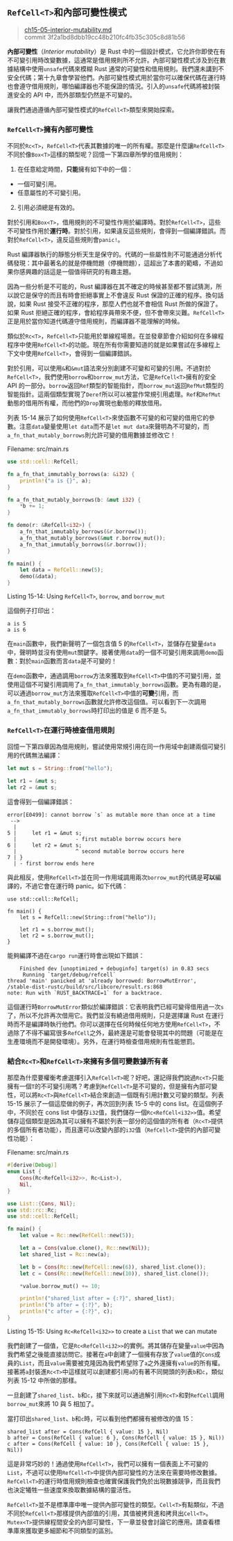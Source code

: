 ## `RefCell<T>`和內部可變性模式

> [ch15-05-interior-mutability.md](https://github.com/rust-lang/book/blob/master/second-edition/src/ch15-05-interior-mutability.md)
> <br>
> commit 3f2a1bd8dbb19cc48b210fc4fb35c305c8d81b56

**內部可變性**（*Interior mutability*）是 Rust 中的一個設計模式，它允許你即使在有不可變引用時改變數據，這通常是借用規則所不允許。內部可變性模式涉及到在數據結構中使用`unsafe`代碼來模糊 Rust 通常的可變性和借用規則。我們還未講到不安全代碼；第十九章會學習他們。內部可變性模式用於當你可以確保代碼在運行時也會遵守借用規則，哪怕編譯器也不能保證的情況。引入的`unsafe`代碼將被封裝進安全的 API 中，而外部類型仍然是不可變的。

讓我們通過遵循內部可變性模式的`RefCell<T>`類型來開始探索。

###  `RefCell<T>`擁有內部可變性

不同於`Rc<T>`，`RefCell<T>`代表其數據的唯一的所有權。那麼是什麼讓`RefCell<T>`不同於像`Box<T>`這樣的類型呢？回憶一下第四章所學的借用規則：

1. 在任意給定時間，**只能**擁有如下中的一個：
  * 一個可變引用。
  * 任意屬性的不可變引用。
2. 引用必須總是有效的。

對於引用和`Box<T>`，借用規則的不可變性作用於編譯時。對於`RefCell<T>`，這些不可變性作用於**運行時**。對於引用，如果違反這些規則，會得到一個編譯錯誤。而對於`RefCell<T>`，違反這些規則會`panic!`。

Rust 編譯器執行的靜態分析天生是保守的。代碼的一些屬性則不可能通過分析代碼發現：其中最著名的就是停機問題（停機問題），這超出了本書的範疇，不過如果你感興趣的話這是一個值得研究的有趣主題。

因為一些分析是不可能的，Rust 編譯器在其不確定的時候甚至都不嘗試猜測，所以說它是保守的而且有時會拒絕事實上不會違反 Rust 保證的正確的程序。換句話說，如果 Rust 接受不正確的程序，那麼人們也就不會相信 Rust 所做的保證了。如果 Rust 拒絕正確的程序，會給程序員帶來不便，但不會帶來災難。`RefCell<T>`正是用於當你知道代碼遵守借用規則，而編譯器不能理解的時候。

類似於`Rc<T>`，`RefCell<T>`只能用於單線程場景。在並發章節會介紹如何在多線程程序中使用`RefCell<T>`的功能。現在所有你需要知道的就是如果嘗試在多線程上下文中使用`RefCell<T>`，會得到一個編譯錯誤。

對於引用，可以使用`&`和`&mut`語法來分別創建不可變和可變的引用。不過對於`RefCell<T>`，我們使用`borrow`和`borrow_mut`方法，它是`RefCell<T>`擁有的安全 API 的一部分。`borrow`返回`Ref`類型的智能指針，而`borrow_mut`返回`RefMut`類型的智能指針。這兩個類型實現了`Deref`所以可以被當作常規引用處理。`Ref`和`RefMut`動態的借用所有權，而他們的`Drop`實現也動態的釋放借用。

列表 15-14 展示了如何使用`RefCell<T>`來使函數不可變的和可變的借用它的參數。注意`data`變量使用`let data`而不是`let mut data`來聲明為不可變的，而`a_fn_that_mutably_borrows`則允許可變的借用數據並修改它！

<span class="filename">Filename: src/main.rs</span>

```rust
use std::cell::RefCell;

fn a_fn_that_immutably_borrows(a: &i32) {
    println!("a is {}", a);
}

fn a_fn_that_mutably_borrows(b: &mut i32) {
    *b += 1;
}

fn demo(r: &RefCell<i32>) {
    a_fn_that_immutably_borrows(&r.borrow());
    a_fn_that_mutably_borrows(&mut r.borrow_mut());
    a_fn_that_immutably_borrows(&r.borrow());
}

fn main() {
    let data = RefCell::new(5);
    demo(&data);
}
```

<span class="caption">Listing 15-14: Using `RefCell<T>`, `borrow`, and
`borrow_mut`</span>

這個例子打印出：

```
a is 5
a is 6
```

在`main`函數中，我們新聲明了一個包含值 5 的`RefCell<T>`，並儲存在變量`data`中，聲明時並沒有使用`mut`關鍵字。接著使用`data`的一個不可變引用來調用`demo`函數：對於`main`函數而言`data`是不可變的！

在`demo`函數中，通過調用`borrow`方法來獲取到`RefCell<T>`中值的不可變引用，並使用這個不可變引用調用了`a_fn_that_immutably_borrows`函數。更為有趣的是，可以通過`borrow_mut`方法來獲取`RefCell<T>`中值的**可變**引用，而`a_fn_that_mutably_borrows`函數就允許修改這個值。可以看到下一次調用`a_fn_that_immutably_borrows`時打印出的值是 6 而不是 5。

### `RefCell<T>`在運行時檢查借用規則

回憶一下第四章因為借用規則，嘗試使用常規引用在同一作用域中創建兩個可變引用的代碼無法編譯：

```rust
let mut s = String::from("hello");

let r1 = &mut s;
let r2 = &mut s;
```

這會得到一個編譯錯誤：

```
error[E0499]: cannot borrow `s` as mutable more than once at a time
 -->
  |
5 |     let r1 = &mut s;
  |                   - first mutable borrow occurs here
6 |     let r2 = &mut s;
  |                   ^ second mutable borrow occurs here
7 | }
  | - first borrow ends here
```

與此相反，使用`RefCell<T>`並在同一作用域調用兩次`borrow_mut`的代碼是**可以**編譯的，不過它會在運行時 panic。如下代碼：

```rust,should_panic
use std::cell::RefCell;

fn main() {
    let s = RefCell::new(String::from("hello"));

    let r1 = s.borrow_mut();
    let r2 = s.borrow_mut();
}
```

能夠編譯不過在`cargo run`運行時會出現如下錯誤：

```
    Finished dev [unoptimized + debuginfo] target(s) in 0.83 secs
     Running `target/debug/refcell`
thread 'main' panicked at 'already borrowed: BorrowMutError',
/stable-dist-rustc/build/src/libcore/result.rs:868
note: Run with `RUST_BACKTRACE=1` for a backtrace.
```

這個運行時`BorrowMutError`類似於編譯錯誤：它表明我們已經可變得借用過一次`s`了，所以不允許再次借用它。我們並沒有繞過借用規則，只是選擇讓 Rust 在運行時而不是編譯時執行他們。你可以選擇在任何時候任何地方使用`RefCell<T>`，不過除了不得不編寫很多`RefCell`之外，最終還是可能會發現其中的問題（可能是在生產環境而不是開發環境）。另外，在運行時檢查借用規則有性能懲罰。

### 結合`Rc<T>`和`RefCell<T>`來擁有多個可變數據所有者

那麼為什麼要權衡考慮選擇引入`RefCell<T>`呢？好吧，還記得我們說過`Rc<T>`只能擁有一個`T`的不可變引用嗎？考慮到`RefCell<T>`是不可變的，但是擁有內部可變性，可以將`Rc<T>`與`RefCell<T>`結合來創造一個既有引用計數又可變的類型。列表 15-15 展示了一個這麼做的例子，再次回到列表 15-5 中的 cons list。在這個例子中，不同於在 cons list 中儲存`i32`值，我們儲存一個`Rc<RefCell<i32>>`值。希望儲存這個類型是因為其可以擁有不屬於列表一部分的這個值的所有者（`Rc<T>`提供的多個所有者功能），而且還可以改變內部的`i32`值（`RefCell<T>`提供的內部可變性功能）：

<span class="filename">Filename: src/main.rs</span>

```rust
#[derive(Debug)]
enum List {
    Cons(Rc<RefCell<i32>>, Rc<List>),
    Nil,
}

use List::{Cons, Nil};
use std::rc::Rc;
use std::cell::RefCell;

fn main() {
    let value = Rc::new(RefCell::new(5));

    let a = Cons(value.clone(), Rc::new(Nil));
    let shared_list = Rc::new(a);

    let b = Cons(Rc::new(RefCell::new(6)), shared_list.clone());
    let c = Cons(Rc::new(RefCell::new(10)), shared_list.clone());

    *value.borrow_mut() += 10;

    println!("shared_list after = {:?}", shared_list);
    println!("b after = {:?}", b);
    println!("c after = {:?}", c);
}
```

<span class="caption">Listing 15-15: Using `Rc<RefCell<i32>>` to create a
`List` that we can mutate</span>

我們創建了一個值，它是`Rc<RefCell<i32>>`的實例。將其儲存在變量`value`中因為我們希望之後能直接訪問它。接著在`a`中創建了一個擁有存放了`value`值的`Cons`成員的`List`，而且`value`需要被克隆因為我們希望除了`a`之外還擁有`value`的所有權。接著將`a`封裝進`Rc<T>`中這樣就可以創建都引用`a`的有著不同開頭的列表`b`和`c`，類似列表 15-12 中所做的那樣。

一旦創建了`shared_list`、`b`和`c`，接下來就可以通過解引用`Rc<T>`和對`RefCell`調用`borrow_mut`來將 10 與 5 相加了。

當打印出`shared_list`、`b`和`c`時，可以看到他們都擁有被修改的值 15：

```
shared_list after = Cons(RefCell { value: 15 }, Nil)
b after = Cons(RefCell { value: 6 }, Cons(RefCell { value: 15 }, Nil))
c after = Cons(RefCell { value: 10 }, Cons(RefCell { value: 15 }, Nil))
```

這是非常巧妙的！通過使用`RefCell<T>`，我們可以擁有一個表面上不可變的`List`，不過可以使用`RefCell<T>`中提供內部可變性的方法來在需要時修改數據。`RefCell<T>`的運行時借用規則檢查也確實保護我們免於出現數據競爭，而且我們也決定犧牲一些速度來換取數據結構的靈活性。

`RefCell<T>`並不是標準庫中唯一提供內部可變性的類型。`Cell<T>`有點類似，不過不同於`RefCell<T>`那樣提供內部值的引用，其值被拷貝進和拷貝出`Cell<T>`。`Mutex<T>`提供線程間安全的內部可變性，下一章並發會討論它的應用。請查看標準庫來獲取更多細節和不同類型的區別。
